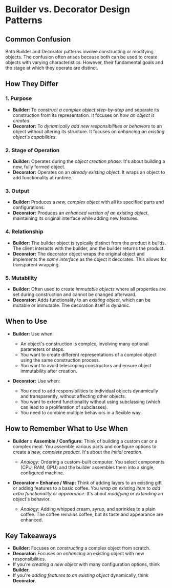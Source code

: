 # Builder vs. Decorator Design Patterns

## Common Confusion
Both Builder and Decorator patterns involve constructing or modifying objects. The confusion often arises because both can be used to create objects with varying characteristics. However, their fundamental goals and the stage at which they operate are distinct.

## How They Differ

### 1. Purpose
*   **Builder:** To *construct a complex object step-by-step* and separate its construction from its representation. It focuses on *how an object is created*.
*   **Decorator:** To *dynamically add new responsibilities or behaviors* to an object without altering its structure. It focuses on *enhancing an existing object's capabilities*.

### 2. Stage of Operation
*   **Builder:** Operates during the *object creation phase*. It's about building a new, fully formed object.
*   **Decorator:** Operates on an *already existing object*. It wraps an object to add functionality at runtime.

### 3. Output
*   **Builder:** Produces a *new, complex object* with all its specified parts and configurations.
*   **Decorator:** Produces an *enhanced version of an existing object*, maintaining its original interface while adding new features.

### 4. Relationship
*   **Builder:** The builder object is typically distinct from the product it builds. The client interacts with the builder, and the builder returns the product.
*   **Decorator:** The decorator object wraps the original object and implements the *same interface* as the object it decorates. This allows for transparent wrapping.

### 5. Mutability
*   **Builder:** Often used to create *immutable objects* where all properties are set during construction and cannot be changed afterward.
*   **Decorator:** Adds functionality to an *existing object*, which can be mutable or immutable. The decoration itself is dynamic.

## When to Use

*   **Builder:** Use when:
    *   An object's construction is complex, involving many optional parameters or steps.
    *   You want to create different representations of a complex object using the same construction process.
    *   You want to avoid telescoping constructors and ensure object immutability after creation.

*   **Decorator:** Use when:
    *   You need to add responsibilities to individual objects dynamically and transparently, without affecting other objects.
    *   You want to extend functionality without using subclassing (which can lead to a proliferation of subclasses).
    *   You need to combine multiple behaviors in a flexible way.

## How to Remember What to Use When

*   **Builder = Assemble / Configure:** Think of building a custom car or a complex meal. You assemble various parts and configure options to create a *new, complete product*. It's about the *initial creation*.
    *   *Analogy:* Ordering a custom-built computer. You select components (CPU, RAM, GPU) and the builder assembles them into a single, configured machine.

*   **Decorator = Enhance / Wrap:** Think of adding layers to an existing gift or adding features to a basic coffee. You *wrap an existing item* to *add extra functionality or appearance*. It's about *modifying or extending* an object's behavior.
    *   *Analogy:* Adding whipped cream, syrup, and sprinkles to a plain coffee. The coffee remains coffee, but its taste and appearance are enhanced.

## Key Takeaways
*   **Builder:** Focuses on *constructing* a complex object from scratch.
*   **Decorator:** Focuses on *enhancing* an existing object with new responsibilities.
*   If you're *creating a new object* with many configuration options, think **Builder**.
*   If you're *adding features to an existing object* dynamically, think **Decorator**.
